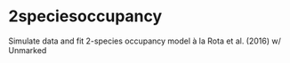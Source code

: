 # 2speciesoccupancy
Simulate data and fit 2-species occupancy model à la Rota et al. (2016) w/ Unmarked
